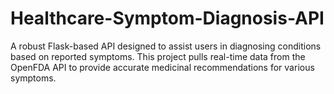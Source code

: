 # Healthcare-Symptom-Diagnosis-API
A robust Flask-based API designed to assist users in diagnosing conditions based on reported symptoms. This project pulls real-time data from the OpenFDA API to provide accurate medicinal recommendations for various symptoms. 
